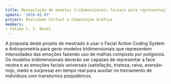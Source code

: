 ```yaml
---
title: Manipulação de modelos tridimensionais faciais para representação de emoções
update: '2016-01-07'
project: Realidade Virtual e Computação Gráfica
members:
- Fátima L. S. Nunes
---
```


A proposta deste projeto de mestrado é usar o Facial Action Coding System e Antropometria para gerar modelos tridimensionais que representem intensidades das emoções fazendo uso de malhas composto por polígonos. Os modelos tridimensionais deverão ser capazes de representar a face neutra e as emoções faciais universais (satisfação, tristeza, raiva, aversão-nojo, medo e surpresa) em tempo real para auxiliar no treinamento de indivíduos com transtornos psiquiátricos.
